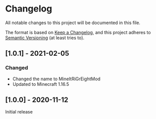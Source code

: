 # Changelog

All notable changes to this project will be documented in this file.

The format is based on [Keep a Changelog](https://keepachangelog.com/en/1.0.0/),
and this project adheres to [Semantic Versioning](https://semver.org/spec/v2.0.0.html) (at least tries to).

## [1.0.1] - 2021-02-05

### Changed

- Changed the name to MineItRiGrEightMod
- Updated to Minecraft 1.16.5

## [1.0.0] - 2020-11-12

Initial release
